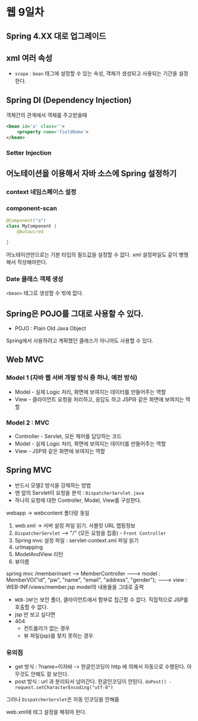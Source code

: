 # 웹 9일차

## Spring 4.XX 대로 업그레이드

## xml 여러 속성

- `scope` : `bean` 태그에 설정할 수 있는 속성, 객체가 생성되고 사용되는 기간을 설정한다.

## Spring DI (Dependency Injection)

객체간의 관계에서 객체를 주고받을때

```xml
<bean id='a' class=''>
    <property name='fieldName'>
</bean>
```

### Setter Injection



## 어노테이션을 이용해서 자바 소스에 Spring 설정하기

### context 네임스페이스 설정

### component-scan

```java
@Component("a")
class MyComponent {
    @Autowired

}
```

어노테이션만으로는 기본 타입의 필드값을 설정할 수 없다. xml 설정파일도 같이 병행해서 작성해야한다.

### Date 클래스 객체 생성

`<bean>` 태그로 생성할 수 밖에 없다.

## Spring은 POJO를 그대로 사용할 수 있다.

- POJO : Plain Old Java Object

Spring에서 사용하려고 계획했던 클래스가 아니어도 사용할 수 있다.

## Web MVC

### Model 1 (자바 웹 서버 개발 방식 중 하나, 예전 방식)

- Model - 실제 Logic 처리, 화면에 보여지는 데이터를 만들어주는 역할
- View - 클라이언트 요청을 처리하고, 응답도 하고 JSP와 같은 화면에 보여지는 역할

### Model 2 : MVC

- Controller - Servlet, 모든 제어를 담당하는 코드
- Model - 실제 Logic 처리, 화면에 보여지는 데이터를 만들어주는 역할
- View - JSP와 같은 화면에 보여지는 역할

## Spring MVC

- 반드시 모델2 방식을 강제하는 방법
- 맨 앞의 Servlet이 요청을 분석 : `DispatcherServlet.java`
- 하나의 요청에 대한 Controller, Model, View를 구성한다.

webapp -> webcontent 폴더랑 동일

1. web.xml -> 서버 설정 파일 읽기. 서블릿 URL 맵핑정보 
2. `DispatcherServlet` --> "/" (모든 요청을 집중) - `Front Controller`
3. Spring mvc 설정 파일 : servlet-context.xml 파일 읽기
4. urlmapping
5. ModelAndView 리턴
6. 뷰이름

spring mvc
/memberinsert --> MemberController
---> model : MemberVO("id", "pw", "name", "email", "address", "gender");
---> view : WEB-INF/views/member.jsp
model의 내용들을 그대로 출력

- `WEB-INF`는 보안 폴더, 클라이언트에서 함부로 접근할 수 없다. 직접적으로 JSP를 호출할 수 없다.
- jsp 만 보고 싶다면
- 404
  - 컨트롤러가 없는 경우
  - 뷰 파일(jsp)를 찾지 못하는 경우

### 유의점

- get 방식 : ?name=이자바 -> 한글인코딩이 http 에 의해서 자동으로 수행된다. 아무것도 안해도 잘 보인다.
- post 방식 : url 과 분리되서 넘어간다. 한글인코딩이 안된다. `doPost() - request.setCharacterEncoding("utf-8")`

그러나 `DispatcherServlet`은 자동 인코딩을 안해줌

web.xml에 태그 설정을 해줘야 한다.

